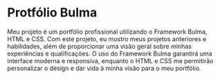 # Protfólio Bulma

Meu projeto é um portfólio profissional utilizando o Framework Bulma, HTML e CSS. Com este projeto, eu mostro meus projetos anteriores e habilidades, além de proporcionar uma visão geral sobre minhas experiências e qualificações. O uso do Framework Bulma garantirá uma interface moderna e responsiva, enquanto o HTML e CSS me permitirão personalizar o design e dar vida à minha visão para o meu portfólio.

##

